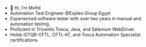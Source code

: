 - 👋 Hi, I’m Mofid
- Automation Test Engineer @Expleo Group Egypt
- Experienced software tester with over two years in manual and automation testing.
- Proficient in Tricentis Tosca, Java, and Selenium WebDriver.
- Holds ISTQB-CFTL, CFTL-AT, and Tosca Automation Specialist certifications.

